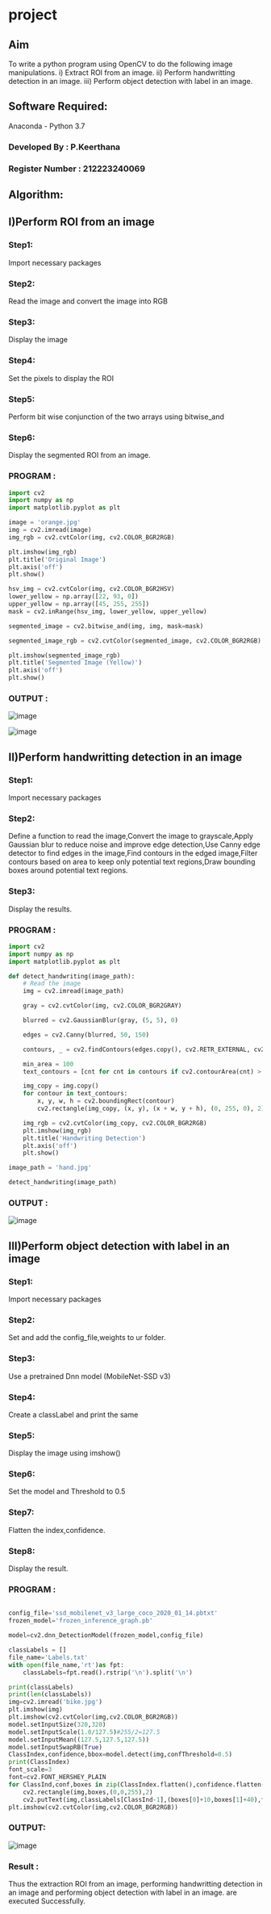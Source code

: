 # project
## Aim
To write a python program using OpenCV to do the following image manipulations.
i) Extract ROI from  an image.
ii) Perform handwritting detection in an image.
iii) Perform object detection with label in an image.
## Software Required:
Anaconda - Python 3.7
### Developed By : P.Keerthana
### Register Number : 212223240069
## Algorithm:
## I)Perform ROI from an image
### Step1:
Import necessary packages 
### Step2:
Read the image and convert the image into RGB
### Step3:
Display the image
### Step4:
Set the pixels to display the ROI 
### Step5:
Perform bit wise conjunction of the two arrays  using bitwise_and 
### Step6:
Display the segmented ROI from an image.
### PROGRAM :
```python
import cv2
import numpy as np
import matplotlib.pyplot as plt

image = 'orange.jpg'
img = cv2.imread(image)
img_rgb = cv2.cvtColor(img, cv2.COLOR_BGR2RGB)

plt.imshow(img_rgb)
plt.title('Original Image')
plt.axis('off')
plt.show()

hsv_img = cv2.cvtColor(img, cv2.COLOR_BGR2HSV)
lower_yellow = np.array([22, 93, 0])
upper_yellow = np.array([45, 255, 255])
mask = cv2.inRange(hsv_img, lower_yellow, upper_yellow)

segmented_image = cv2.bitwise_and(img, img, mask=mask)

segmented_image_rgb = cv2.cvtColor(segmented_image, cv2.COLOR_BGR2RGB)

plt.imshow(segmented_image_rgb)
plt.title('Segmented Image (Yellow)')
plt.axis('off')
plt.show()
```
### OUTPUT :

![image](https://github.com/user-attachments/assets/bfdce1d4-6a7e-4865-8e56-b5e3fa10d82f)

![image](https://github.com/user-attachments/assets/ba470a82-e856-4788-a8aa-c7e443ca81c5)


## II)Perform handwritting detection in an image
### Step1:
Import necessary packages 
### Step2:
Define a function to read the image,Convert the image to grayscale,Apply Gaussian blur to reduce noise and improve edge detection,Use Canny edge detector to find edges in the image,Find contours in the edged image,Filter contours based on area to keep only potential text regions,Draw bounding boxes around potential text regions.
### Step3:
Display the results.
### PROGRAM :
```python
import cv2
import numpy as np
import matplotlib.pyplot as plt

def detect_handwriting(image_path):
    # Read the image
    img = cv2.imread(image_path)

    gray = cv2.cvtColor(img, cv2.COLOR_BGR2GRAY)

    blurred = cv2.GaussianBlur(gray, (5, 5), 0)

    edges = cv2.Canny(blurred, 50, 150)

    contours, _ = cv2.findContours(edges.copy(), cv2.RETR_EXTERNAL, cv2.CHAIN_APPROX_SIMPLE)

    min_area = 100
    text_contours = [cnt for cnt in contours if cv2.contourArea(cnt) > min_area]

    img_copy = img.copy()
    for contour in text_contours:
        x, y, w, h = cv2.boundingRect(contour)
        cv2.rectangle(img_copy, (x, y), (x + w, y + h), (0, 255, 0), 2)

    img_rgb = cv2.cvtColor(img_copy, cv2.COLOR_BGR2RGB)
    plt.imshow(img_rgb)
    plt.title('Handwriting Detection')
    plt.axis('off')
    plt.show()

image_path = 'hand.jpg'

detect_handwriting(image_path)
```
### OUTPUT :

![image](https://github.com/user-attachments/assets/64be5f87-ca1c-421a-a75c-bc052b153076)



## III)Perform object detection with label in an image
### Step1:
Import necessary packages 
### Step2:
Set and add the config_file,weights to ur folder.
### Step3:
Use a pretrained Dnn model (MobileNet-SSD v3)
### Step4:
Create a classLabel and print the same
### Step5:
Display the image using imshow()
### Step6:
Set the model and Threshold to 0.5
### Step7:
Flatten the index,confidence.
### Step8:
Display the result.
### PROGRAM :
```python

config_file='ssd_mobilenet_v3_large_coco_2020_01_14.pbtxt'
frozen_model='frozen_inference_graph.pb'

model=cv2.dnn_DetectionModel(frozen_model,config_file)

classLabels = []
file_name='Labels.txt'
with open(file_name,'rt')as fpt:
    classLabels=fpt.read().rstrip('\n').split('\n')

print(classLabels)
print(len(classLabels))
img=cv2.imread('bike.jpg')
plt.imshow(img)
plt.imshow(cv2.cvtColor(img,cv2.COLOR_BGR2RGB))
model.setInputSize(320,320)
model.setInputScale(1.0/127.5)#255/2=127.5
model.setInputMean((127.5,127.5,127.5))
model.setInputSwapRB(True)
ClassIndex,confidence,bbox=model.detect(img,confThreshold=0.5)
print(ClassIndex)
font_scale=3
font=cv2.FONT_HERSHEY_PLAIN
for ClassInd,conf,boxes in zip(ClassIndex.flatten(),confidence.flatten(),bbox):
    cv2.rectangle(img,boxes,(0,0,255),2)
    cv2.putText(img,classLabels[ClassInd-1],(boxes[0]+10,boxes[1]+40),font,fontScale=font_scale,color=(255,0,0),thickness=1)
plt.imshow(cv2.cvtColor(img,cv2.COLOR_BGR2RGB))
```
### OUTPUT:

![image](https://github.com/user-attachments/assets/4e24191d-ec99-4b5b-937a-695f877e5755)


### Result :
Thus the extraction ROI from  an image, performing handwritting detection in an image and performing object detection with label in an image.
 are executed Successfully.
